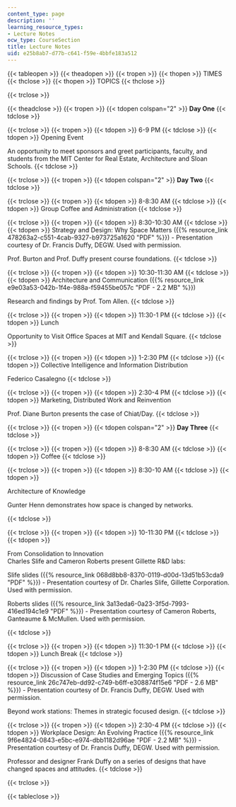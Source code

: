 ```yaml
---
content_type: page
description: ''
learning_resource_types:
- Lecture Notes
ocw_type: CourseSection
title: Lecture Notes
uid: e25b8ab7-d77b-c641-f59e-4bbfe183a512
---
```


{{< tableopen >}}
{{< theadopen >}}
{{< tropen >}}
{{< thopen >}}
TIMES
{{< thclose >}}
{{< thopen >}}
TOPICS
{{< thclose >}}

{{< trclose >}}

{{< theadclose >}}
{{< tropen >}}
{{< tdopen colspan="2" >}}
**Day One**
{{< tdclose >}}

{{< trclose >}}
{{< tropen >}}
{{< tdopen >}}
6-9 PM
{{< tdclose >}}
{{< tdopen >}}
Opening Event  
  
An opportunity to meet sponsors and greet participants, faculty, and students from the MIT Center for Real Estate, Architecture and Sloan Schools.
{{< tdclose >}}

{{< trclose >}}
{{< tropen >}}
{{< tdopen colspan="2" >}}
**Day Two**
{{< tdclose >}}

{{< trclose >}}
{{< tropen >}}
{{< tdopen >}}
8-8:30 AM
{{< tdclose >}}
{{< tdopen >}}
Group Coffee and Administration
{{< tdclose >}}

{{< trclose >}}
{{< tropen >}}
{{< tdopen >}}
8:30-10:30 AM
{{< tdclose >}}
{{< tdopen >}}
Strategy and Design: Why Space Matters ({{% resource_link 478263a2-c551-4cab-9327-b973725a1620 "PDF" %}}) - Presentation courtesy of Dr. Francis Duffy, DEGW. Used with permission.  
  
Prof. Burton and Prof. Duffy present course foundations.
{{< tdclose >}}

{{< trclose >}}
{{< tropen >}}
{{< tdopen >}}
10:30-11:30 AM
{{< tdclose >}}
{{< tdopen >}}
Architecture and Communication ({{% resource_link e9e03a53-042b-1f4e-988a-f59455be057c "PDF - 2.2 MB" %}})  
  
Research and findings by Prof. Tom Allen.
{{< tdclose >}}

{{< trclose >}}
{{< tropen >}}
{{< tdopen >}}
11:30-1 PM
{{< tdclose >}}
{{< tdopen >}}
Lunch  
  
Opportunity to Visit Office Spaces at MIT and Kendall Square.
{{< tdclose >}}

{{< trclose >}}
{{< tropen >}}
{{< tdopen >}}
1-2:30 PM
{{< tdclose >}}
{{< tdopen >}}
Collective Intelligence and Information Distribution  
  
Federico Casalegno
{{< tdclose >}}

{{< trclose >}}
{{< tropen >}}
{{< tdopen >}}
2:30-4 PM
{{< tdclose >}}
{{< tdopen >}}
Marketing, Distributed Work and Reinvention  
  
Prof. Diane Burton presents the case of Chiat/Day.
{{< tdclose >}}

{{< trclose >}}
{{< tropen >}}
{{< tdopen colspan="2" >}}
**Day Three**
{{< tdclose >}}

{{< trclose >}}
{{< tropen >}}
{{< tdopen >}}
8-8:30 AM
{{< tdclose >}}
{{< tdopen >}}
Coffee
{{< tdclose >}}

{{< trclose >}}
{{< tropen >}}
{{< tdopen >}}
8:30-10 AM
{{< tdclose >}}
{{< tdopen >}}


Architecture of Knowledge  
  
Gunter Henn demonstrates how space is changed by networks.


{{< tdclose >}}

{{< trclose >}}
{{< tropen >}}
{{< tdopen >}}
10-11:30 PM
{{< tdclose >}}
{{< tdopen >}}


From Consolidation to Innovation  
Charles Slife and Cameron Roberts present Gillette R&D labs:  
  
Slife slides ({{% resource_link 068d8bb8-8370-0119-d00d-13d51b53cda9 "PDF" %}}) - Presentation courtesy of Dr. Charles Slife, Gillette Corporation. Used with permission.  
  
Roberts slides ({{% resource_link 3a13eda6-0a23-3f5d-7993-416ed194c1e9 "PDF" %}}) - Presentation courtesy of Cameron Roberts, Ganteaume & McMullen. Used with permission.


{{< tdclose >}}

{{< trclose >}}
{{< tropen >}}
{{< tdopen >}}
11:30-1 PM
{{< tdclose >}}
{{< tdopen >}}
Lunch Break
{{< tdclose >}}

{{< trclose >}}
{{< tropen >}}
{{< tdopen >}}
1-2:30 PM
{{< tdclose >}}
{{< tdopen >}}
Discussion of Case Studies and Emerging Topics ({{% resource_link 26c747eb-dd92-c749-b6ff-e308874f15e6 "PDF - 2.6 MB" %}}) - Presentation courtesy of Dr. Francis Duffy, DEGW. Used with permission.  
  
Beyond work stations: Themes in strategic focused design.
{{< tdclose >}}

{{< trclose >}}
{{< tropen >}}
{{< tdopen >}}
2:30-4 PM
{{< tdclose >}}
{{< tdopen >}}
Workplace Design: An Evolving Practice ({{% resource_link 9f6e4824-0843-e5bc-e974-dbb1182d96ae "PDF - 2.2 MB" %}}) - Presentation courtesy of Dr. Francis Duffy, DEGW. Used with permission.  
  
Professor and designer Frank Duffy on a series of designs that have changed spaces and attitudes.
{{< tdclose >}}

{{< trclose >}}

{{< tableclose >}}